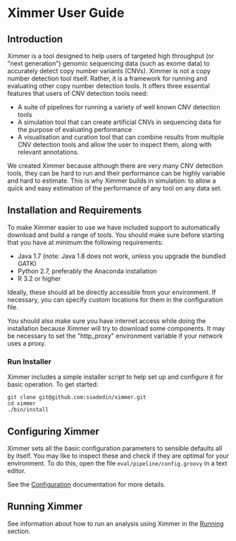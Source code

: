 # Ximmer User Guide

## Introduction

Ximmer is a tool designed to help users of targeted high throughput (or "next generation") 
genomic sequencing data (such as exome data) to accurately detect copy number variants
(CNVs). Ximmer is not a copy number detection tool itself. Rather, it is a framework for
running and evaluating other copy number detection tools. It offers three essential features
that users of CNV detection tools need:

 * A suite of pipelines for running a variety of well known CNV detection tools
 * A simulation tool that can create artificial CNVs in sequencing data for 
   the purpose of evaluating performance
 * A visualisation and curation tool that can combine results from multiple 
   CNV detection tools and allow the user to inspect them, along with 
   relevant annotations.

We created Ximmer because although there are very many CNV detection tools,
they can be hard to run and their performance can be highly variable and
hard to estimate. This is why Ximmer builds in simulation: to allow 
a quick and easy estimation of the performance of any tool on any data set.


## Installation and Requirements

To make Ximmer easier to use we have included support to automatically 
download and build a range of tools. You should make sure before starting
that you have at minimum the following requirements:

 * Java 1.7 (note: Java 1.8 does not work, unless you upgrade the bundled GATK)
 * Python 2.7, preferably the Anaconda installation
 * R 3.2 or higher

Ideally, these should all be directly accessible from your environment. 
If necessary, you can specify custom locations for them in the configuration file.

You should also make sure you have internet access while doing the installation
because Ximmer will try to download some components. It may be necessary to set 
the "http_proxy" environment variable if your network uses a proxy.


### Run Installer

Ximmer includes a simple installer script to help set up and configure
it for basic operation. To get started:

```
git clone git@github.com:ssadedin/ximmer.git
cd ximmer
./bin/install
```


## Configuring Ximmer

Ximmer sets all the basic configuration parameters to sensible defaults all by 
itself. You may like to inspect these and check if they are optimal for your
environment.  To do this, open the file `eval/pipeline/config.groovy` in a text
editor. 

See the [Configuration](config.md) documentation for more details. 

## Running Ximmer

See information about how to run an analysis using Ximmer in the [Running](running.md) 
section.